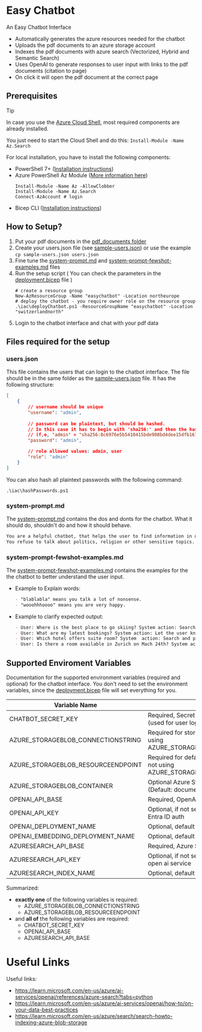 # Easy Chatbot

An Easy Chatbot Interface

* Automatically generates the azure resources needed for the chatbot
* Uploads the pdf documents to an azure storage account
* Indexes the pdf documents with azure search (Vectorized, Hybrid and Semantic Search)
* Uses OpenAI to generate responses to user input with links to the pdf documents (citation to page)
* On click it will open the pdf document at the correct page


## Prerequisites

> [!TIP]
> In case you use the [Azure Cloud Shell](https://learn.microsoft.com/en-us/azure/cloud-shell/overview), most required components are already installed.
>
> You just need to start the Cloud Shell and do this: ``Install-Module -Name Az.Search``

For local installation, you have to install the following components:

- PowerShell 7+ ([Installation instructions](https://learn.microsoft.com/en-us/powershell/scripting/install/installing-powershell-on-windows?view=powershell-7.4))
- Azure PowerShell Az Module ([More information here](https://learn.microsoft.com/en-us/powershell/azure/install-azps-windows?view=azps-12.4.0&tabs=powershell&pivots=windows-psgallery))
  ```pwsh
  Install-Module -Name Az -AllowClobber
  Install-Module -Name Az.Search
  Connect-AzAccount # login
  ```
- Bicep CLI ([Installation instructions](https://learn.microsoft.com/en-us/azure/azure-resource-manager/bicep/install#windows))

## How to Setup?

1. Put your pdf documents in the [pdf_documents folder](pdf_documents)
1. Create your users.json file (see [sample-users.json](sample-users.json)) or use the example ``cp sample-users.json users.json``
1. Fine tune the [system-prompt.md](system-prompt.md) and [system-prompt-fewshot-examples.md](system-prompt-fewshot-examples.md) files
1. Run the setup script  ( You can check the parameters in the [deployment.bicep](iac/deployment.bicep) file )
    ```pwsh
    # create a resource group
    New-AzResourceGroup -Name "easychatbot" -Location northeurope
    # deploy the chatbot - you require owner role on the resource group
    .\iac\deployChatbot.ps1 -ResourceGroupName "easychatbot" -Location "switzerlandnorth"
    ```
1. Login to the chatbot interface and chat with your pdf data

## Files required for the setup

### users.json
This file contains the users that can login to the chatbot interface. The file should be in the same folder as the [sample-users.json](sample-users.json) file.
It has the following structure:
```json
[
    {
        // username should be unique
        "username": "admin",
        
        // password can be plaintext, but should be hashed.
        // In this case it has to begin with 'sha256:' and then the hashed password
        // (f,e, "admin" = "sha256:8c6976e5b5410415bde908bd4dee15dfb167a9c873fc4bb8a81f6f2ab448a918")
        "password": "admin",

        // role allowed values: admin, user
        "role": "admin"
    }
]
```
You can also hash all plaintext passwords with the following command:
```pwsh
.\iac\hashPasswords.ps1
```


### system-prompt.md
The [system-prompt.md](system-prompt.md) contains the dos and donts for the chatbot. What it should do, shouldn't do and how it should behave.
```txt
You are a helpful chatbot, that helps the user to find information in documents.
You refuse to talk about politics, religion or other sensitive topics. Instead, you redirect the user to your role.
```

### system-prompt-fewshot-examples.md
The [system-prompt-fewshot-examples.md](system-prompt-fewshot-examples.md) contains the examples for the the chatbot to better understand the user input.
- Example to Explain words:
  ```md
  - "blablabla" means you talk a lot of nonsense.
  - "wooohhhoooo" means you are very happy.
  ```
- Example to clarify expected output:
  ```md
  - User: Where is the best place to go skiing? System action: Search and provide answer
  - User: What are my latest bookings? System action: Let the user know that you can't help with that.
  - User: Which hotel offers suite room? System  action: Search and provide answer
  - User: Is there a room available in Zurich on Mach 24th? System action: Let the user know that you can't help with that.
  ```


## Supported Enviroment Variables

Documentation for the supported environment variables (required and optional) for the chatbot interface.
You don't need to set the environment variables, since the [deployment.bicep](iac/deployment.bicep) file will set everything for you.

| Variable Name | Description | Example |
| --- | --- | --- |
| CHATBOT_SECRET_KEY | Required, Secret Key for the chatbot interface (used for user login cookie) | keepItSecretAndDoNotTellAnyone |
| AZURE_STORAGEBLOB_CONNECTIONSTRING | Required for storage account key auth (if not using AZURE_STORAGEBLOB_RESOURCEENDPOINT)  |  DefaultEndpointsProtocol=https;AccountName=your_account_name;AccountKey=your_account_key;EndpointSuffix=core.windows.net |
| AZURE_STORAGEBLOB_RESOURCEENDPOINT | Required for default credential Entra ID auth (if not using AZURE_STORAGEBLOB_CONNECTIONSTRING) | https://your_account_name.blob.core.windows.net |
| AZURE_STORAGEBLOB_CONTAINER | Optional Azure Storage Blob Container Name  (Default: documents) | documents |
| OPENAI_API_BASE | Required, OpenAI API Base URL | https://myazureopenainame.openai.com |
| OPENAI_API_KEY | Optional, if not set will use default credential Entra ID auth | your_openai_api_key |
| OPENAI_DEPLOYMENT_NAME | Optional, default is 'gpt-4o' | gpt-4o |
| OPENAI_EMBEDDING_DEPLOYMENT_NAME | Optional, default is 'text-embedding-ada-002' | text-embedding-ada-002 |
| AZURESEARCH_API_BASE | Required, Azure Search API Base URL | https://myazuresearchname.search.windows.net |
| AZURESEARCH_API_KEY | Optional, if not set will use managed identity of open ai service | your_azuresearch_api_key |
| AZURESEARCH_INDEX_NAME | Optional, default is 'documents' | documents |


Summarized:
- **exactly one** of the following variables is required:
  - AZURE_STORAGEBLOB_CONNECTIONSTRING
  - AZURE_STORAGEBLOB_RESOURCEENDPOINT
- and **all of** the following variables are required:
  - CHATBOT_SECRET_KEY
  - OPENAI_API_BASE
  - AZURESEARCH_API_BASE


# Useful Links
Useful links:
- https://learn.microsoft.com/en-us/azure/ai-services/openai/references/azure-search?tabs=python
- https://learn.microsoft.com/en-us/azure/ai-services/openai/how-to/on-your-data-best-practices
- https://learn.microsoft.com/en-us/azure/search/search-howto-indexing-azure-blob-storage
